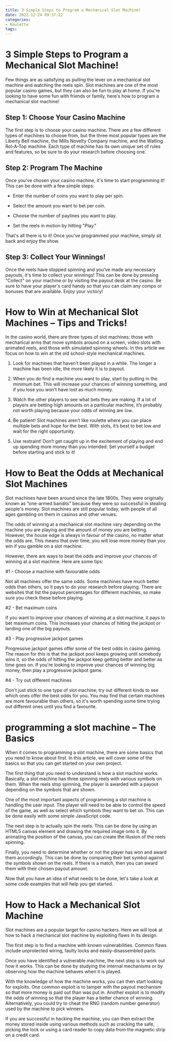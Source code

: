 ```yaml
---
title: 3 Simple Steps to Program a Mechanical Slot Machine!
date: 2022-12-24 09:37:22
categories:
- Roulette
tags:
---
```



#  3 Simple Steps to Program a Mechanical Slot Machine!

Few things are as satisfying as pulling the lever on a mechanical slot machine and watching the reels spin. Slot machines are one of the most popular casino games, but they can also be fun to play at home. If you're looking to have some fun with friends or family, here's how to program a mechanical slot machine!

## Step 1: Choose Your Casino Machine

The first step is to choose your casino machine. There are a few different types of machines to choose from, but the three most popular types are the Liberty Bell machine, the Mills Novelty Company machine, and the Watling Rol-A-Top machine. Each type of machine has its own unique set of rules and features, so be sure to do your research before choosing one.

## Step 2: Program The Machine

Once you've chosen your casino machine, it's time to start programming it! This can be done with a few simple steps:

* Enter the number of coins you want to play per spin.

* Select the amount you want to bet per coin.

* Choose the number of paylines you want to play.

* Set the reels in motion by hitting "Play."

That's all there is to it! Once you've programmed your machine, simply sit back and enjoy the show.

## Step 3: Collect Your Winnings!

Once the reels have stopped spinning and you've made any necessary payouts, it's time to collect your winnings! This can be done by pressing "Collect" on your machine or by visiting the payout desk at the casino. Be sure to have your player's card handy so that you can claim any comps or bonuses that are available. Enjoy your victory!

#  How to Win at Mechanical Slot Machines – Tips and Tricks!

In the casino world, there are three types of slot machines: those with mechanical arms that move symbols around on a screen, video slots with animated reels, and those with simulated spinning wheels. In this article we focus on how to win at the old school-style mechanical machines.

1) Look for machines that haven’t been played in a while. The longer a machine has been idle, the more likely it is to payout.

2) When you do find a machine you want to play, start by putting in the minimum bet. This will increase your chances of winning something, and if you lose you won’t have lost as much money.

3) Watch the other players to see what bets they are making. If a lot of players are betting high amounts on a particular machine, it’s probably not worth playing because your odds of winning are low.

4) Be patient! Slot machines aren’t like roulette where you can place multiple bets and hope for the best. With slots, it’s best to bet low and wait for the right opportunity.

5) Use restraint! Don’t get caught up in the excitement of playing and end up spending more money than you intended. Set yourself a budget before starting and stick to it!

#  How to Beat the Odds at Mechanical Slot Machines

Slot machines have been around since the late 1800s. They were originally known as “one-armed bandits” because they were so successful in stealing people's money. Slot machines are still popular today, with people of all ages gambling on them in casinos and other venues.

The odds of winning at a mechanical slot machine vary depending on the machine you are playing and the amount of money you are betting. However, the house edge is always in favour of the casino, no matter what the odds are. This means that over time, you will lose more money than you win if you gamble on a slot machine.

However, there are ways to beat the odds and improve your chances of winning at a slot machine. Here are some tips:

#1 - Choose a machine with favourable odds

Not all machines offer the same odds. Some machines have much better odds than others, so it pays to do your research before playing. There are websites that list the payout percentages for different machines, so make sure you check these before playing.

#2 - Bet maximum coins

If you want to improve your chances of winning at a slot machine, it pays to bet maximum coins. This increases your chances of hitting the jackpot or landing one of the big payouts.

#3 - Play progressive jackpot games

Progressive jackpot games offer some of the best odds in casino gaming. The reason for this is that the jackpot pool keeps growing until somebody wins it, so the odds of hitting the jackpot keep getting better and better as time goes on. If you're looking to improve your chances of winning big money, then play a progressive jackpot game.

#4 - Try out different machines

Don't just stick to one type of slot machine; try out different kinds to see which ones offer the best odds for you. You may find that certain machines are more favourable than others, so it's worth spending some time trying out different ones until you find a favourite.

#   programming a slot machine – The Basics

When it comes to programming a slot machine, there are some basics that you need to know about first. In this article, we will cover some of the basics so that you can get started on your own project.

The first thing that you need to understand is how a slot machine works. Basically, a slot machine has three spinning reels with various symbols on them. When the reels stop spinning, the player is awarded with a payout depending on the symbols that are shown.

One of the most important aspects of programming a slot machine is handling the user input. The player will need to be able to control the speed of the game, as well as select which symbols they want to bet on. This can be done easily with some simple JavaScript code.

The next step is to actually spin the reels. This can be done by using an HTML5 canvas element and drawing the required image onto it. By animating the position of the canvas, you can create the illusion of the reels spinning.

Finally, you need to determine whether or not the player has won and award them accordingly. This can be done by comparing their bet symbol against the symbols shown on the reels. If there is a match, then you can award them with their chosen payout amount.

Now that you have an idea of what needs to be done, let's take a look at some code examples that will help you get started.

#  How to Hack a Mechanical Slot Machine

Slot machines are a popular target for casino hackers. Here we will look at how to hack a mechanical slot machine by exploiting flaws in its design. 

The first step is to find a machine with known vulnerabilities. Common flaws include unprotected wiring, faulty locks and easily-disassembled parts.

Once you have identified a vulnerable machine, the next step is to work out how it works. This can be done by studying the internal mechanisms or by observing how the machine behaves when it is played.

With the knowledge of how the machine works, you can then start looking for exploits. One common exploit is to tamper with the payout mechanism so that more money is paid out than was put in. Another exploit is to modify the odds of winning so that the player has a better chance of winning. Alternatively, you could try to cheat the RNG (random number generator) used by the machine to pick winners.

If you are successful in hacking the machine, you can then extract the money stored inside using various methods such as cracking the safe, picking the lock or using a card reader to copy data from the magnetic strip on a credit card.